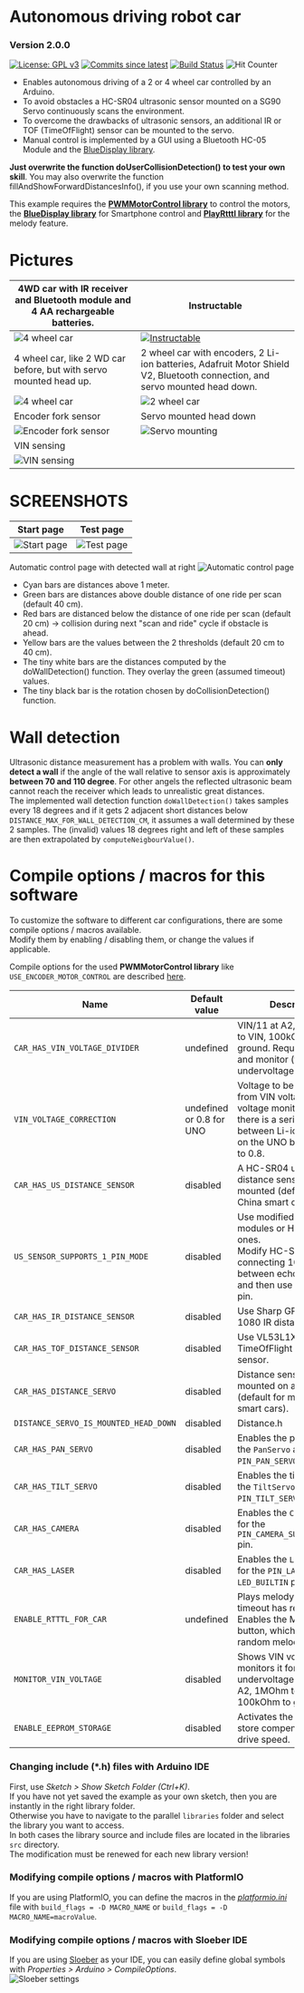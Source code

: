 # Autonomous driving robot car
### Version 2.0.0
[![License: GPL v3](https://img.shields.io/badge/License-GPLv3-blue.svg)](https://www.gnu.org/licenses/gpl-3.0)
[![Commits since latest](https://img.shields.io/github/commits-since/ArminJo/Arduino-RobotCar/latest)](https://github.com/ArminJo/Arduino-RobotCar/commits/master)
[![Build Status](https://github.com/ArminJo/Arduino-RobotCar/workflows/TestCompile/badge.svg)](https://github.com/ArminJo/Arduino-RobotCar/actions)
![Hit Counter](https://visitor-badge.laobi.icu/badge?page_id=ArminJo_Arduino-RobotCar)

- Enables autonomous driving of a 2 or 4 wheel car controlled by an Arduino.
- To avoid obstacles a HC-SR04 ultrasonic sensor mounted on a SG90 Servo continuously scans the environment.
- To overcome the drawbacks of ultrasonic sensors, an additional IR or TOF (TimeOfFlight) sensor can be mounted to the servo.
- Manual control is implemented by a GUI using a Bluetooth HC-05 Module and the [BlueDisplay library](https://github.com/ArminJo/Arduino-BlueDisplay).

**Just overwrite the function doUserCollisionDetection() to test your own skill**.
You may also overwrite the function fillAndShowForwardDistancesInfo(), if you use your own scanning method.

This example requires the **[PWMMotorControl library](https://github.com/ArminJo/PWMMotorControl)** to control the motors,
the **[BlueDisplay library](https://github.com/ArminJo/BlueDisplay)** for Smartphone control and **[PlayRtttl library](https://github.com/ArminJo/PlayRtttl)** for the melody feature.

# Pictures
| 4WD car with IR receiver and Bluetooth module and 4 AA rechargeable batteries. | Instructable |
|-|-|
| ![4 wheel car](https://github.com/ArminJo/Arduino-RobotCar/blob/master/pictures/4WDInstructable.jpg) | [![Instructable](https://github.com/ArminJo/Arduino-OpenWindowAlarm/blob/master/pictures/instructables-logo-v2.png)](https://www.instructables.com/Arduino-4WD-Car-Assembly-and-Code-With-Optional-In/) |
| 4 wheel car, like 2 WD car before, but with servo mounted head up. | 2 wheel car with encoders, 2 Li-ion batteries, Adafruit Motor Shield V2, Bluetooth connection, and servo mounted head down.  |
| ![4 wheel car](https://github.com/ArminJo/Arduino-RobotCar/blob/master/pictures/4WheelDriveCar.jpg) | ![2 wheel car](https://github.com/ArminJo/Arduino-RobotCar/blob/master/pictures/2WheelDriveCar.jpg)  |
| Encoder fork sensor | Servo mounted head down |
| ![Encoder fork sensor](https://github.com/ArminJo/Arduino-RobotCar/blob/master/pictures/ForkSensor.jpg) | ![Servo mounting](https://github.com/ArminJo/Arduino-RobotCar/blob/master/pictures/ServoAtTopBack.jpg) |
| VIN sensing |   |
| ![VIN sensing](https://github.com/ArminJo/Arduino-RobotCar/blob/master/pictures/SensingVIn.jpg) |   |

# SCREENSHOTS
| Start page | Test page |
|-|-|
| ![Start page](https://github.com/ArminJo/Arduino-RobotCar/blob/master/pictures/HomePage.png) | ![Test page](https://github.com/ArminJo/Arduino-RobotCar/blob/master/pictures/TestPage.png) |

Automatic control page with detected wall at right
![Automatic control page](https://github.com/ArminJo/Arduino-RobotCar/blob/master/pictures/AutoDrivePageWallDetected.jpg)
- Cyan bars are distances above 1 meter.
- Green bars are distances above double distance of one ride per scan (default 40 cm).
- Red bars are distanced below the distance of one ride per scan (default 20 cm) -> collision during next "scan and ride" cycle if obstacle is ahead.
- Yellow bars are the values between the 2 thresholds (default 20 cm to 40 cm).
- The tiny white bars are the distances computed by the doWallDetection() function. They overlay the green (assumed timeout) values.
- The tiny black bar is the rotation chosen by doCollisionDetection() function.

# Wall detection
Ultrasonic distance measurement has a problem with walls.
You can **only detect a wall** if the angle of the wall relative to sensor axis is approximately **between 70 and 110 degree**.
For other angels the reflected ultrasonic beam cannot reach the receiver which leads to unrealistic great distances.<br/>
The implemented wall detection function `doWallDetection()` takes samples every 18 degrees and if it gets 2 adjacent short distances below `DISTANCE_MAX_FOR_WALL_DETECTION_CM`, it assumes a wall determined by these 2 samples.
The (invalid) values 18 degrees right and left of these samples are then extrapolated by `computeNeigbourValue()`.

# Compile options / macros for this software
To customize the software to different car configurations, there are some compile options / macros available.<br/>
Modify them by enabling / disabling them, or change the values if applicable.

Compile options for the used **PWMMotorControl library** like `USE_ENCODER_MOTOR_CONTROL` are described [here](https://github.com/ArminJo/PWMMotorControl#compile-options--macros-for-this-library).

| Name | Default value | Description |
|-|-|-|
| `CAR_HAS_VIN_VOLTAGE_DIVIDER` | undefined | VIN/11 at A2, e.g. 1MOhm to VIN, 100kOhm to ground. Required to show and monitor (for undervoltage) VIN voltage. |
| `VIN_VOLTAGE_CORRECTION` | undefined or 0.8 for UNO | Voltage to be subtracted from VIN voltage for voltage monitoring. E.g. if there is a series diode between Li-ion and VIN as on the UNO boards, set it to 0.8. |
| `CAR_HAS_US_DISTANCE_SENSOR` | disabled | A HC-SR04 ultrasonic distance sensor is mounted (default for most China smart cars). |
| `US_SENSOR_SUPPORTS_1_PIN_MODE` | disabled | Use modified HC-SR04 modules or HY-SRF05 ones.</br>Modify HC-SR04 by connecting 10kOhm between echo and trigger and then use only trigger pin. |
| `CAR_HAS_IR_DISTANCE_SENSOR` | disabled | Use Sharp GP2Y0A21YK / 1080 IR distance sensor. |
| `CAR_HAS_TOF_DISTANCE_SENSOR` | disabled | Use VL53L1X TimeOfFlight distance sensor. |
| `CAR_HAS_DISTANCE_SERVO` | disabled | Distance sensor is mounted on a pan servo (default for most China smart cars). |
| `DISTANCE_SERVO_IS_MOUNTED_HEAD_DOWN` | disabled | Distance.h | The distance servo is mounted head down to detect even small obstacles. The Servo direction is reverse then. |
| `CAR_HAS_PAN_SERVO` | disabled | Enables the pan slider for the `PanServo` at the `PIN_PAN_SERVO` pin. |
| `CAR_HAS_TILT_SERVO` | disabled | Enables the tilt slider for the `TiltServo` at the `PIN_TILT_SERVO` pin. |
| `CAR_HAS_CAMERA` | disabled | Enables the `Camera` button for the `PIN_CAMERA_SUPPLY_CONTROL` pin. |
| `CAR_HAS_LASER` | disabled | Enables the `Laser` button for the `PIN_LASER_OUT` / `LED_BUILTIN` pin. |
| `ENABLE_RTTTL_FOR_CAR` | undefined | Plays melody after initial timeout has reached. Enables the Melody button, which plays a random melody. |
| `MONITOR_VIN_VOLTAGE` | disabled | Shows VIN voltage and monitors it for undervoltage. VIN/11 at A2, 1MOhm to VIN, 100kOhm to ground. |
| `ENABLE_EEPROM_STORAGE` | disabled | Activates the buttons to store compensation and drive speed. |

### Changing include (*.h) files with Arduino IDE
First, use *Sketch > Show Sketch Folder (Ctrl+K)*.<br/>
If you have not yet saved the example as your own sketch, then you are instantly in the right library folder.<br/>
Otherwise you have to navigate to the parallel `libraries` folder and select the library you want to access.<br/>
In both cases the library source and include files are located in the libraries `src` directory.<br/>
The modification must be renewed for each new library version!

### Modifying compile options / macros with PlatformIO
If you are using PlatformIO, you can define the macros in the *[platformio.ini](https://docs.platformio.org/en/latest/projectconf/section_env_build.html)* file with `build_flags = -D MACRO_NAME` or `build_flags = -D MACRO_NAME=macroValue`.

### Modifying compile options / macros with Sloeber IDE
If you are using [Sloeber](https://eclipse.baeyens.it) as your IDE, you can easily define global symbols with *Properties > Arduino > CompileOptions*.<br/>
![Sloeber settings](https://github.com/Arduino-IRremote/Arduino-IRremote/blob/master/pictures/SloeberDefineSymbols.png)
